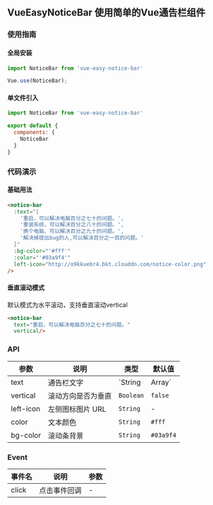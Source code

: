 ## VueEasyNoticeBar 使用简单的Vue通告栏组件

### 使用指南
#### 全局安装
``` javascript
import NoticeBar from 'vue-easy-notice-bar'

Vue.use(NoticeBar);
```
#### 单文件引入
``` javascript
import NoticeBar from 'vue-easy-notice-bar'

export default {
  components: {
    NoticeBar
  }
}
```

### 代码演示

#### 基础用法

```html
<notice-bar
  :text="[
    '重启，可以解决电脑百分之七十的问题。',
    '重装系统，可以解决百分之八十的问题。',
    '换个电脑，可以解决百分之九十的问题。',
    '解决掉提出bug的人,可以解决百分之一百的问题。'
  ]"
  :bg-color="'#fff'"
  :color="'#03a9f4'"
  left-icon="http://o9kkuebr4.bkt.clouddn.com/notice-color.png"
/>
```

#### 垂直滚动模式

默认模式为水平滚动，支持垂直滚动vertical
```html
<notice-bar
  text="重启，可以解决电脑百分之七十的问题。"
  vertical/>
```

### API

| 参数 | 说明 | 类型 | 默认值 |
|-----------|-----------|-----------|-------------|
| text | 通告栏文字 | `String | Array` | `''` |
| vertical | 滚动方向是否为垂直 | `Boolean` | `false` |
| left-icon | 左侧图标图片 URL | `String` | - |
| color | 文本颜色 | `String` | `#fff` |
| bg-color | 滚动条背景 | `String` | `#03a9f4` |

### Event

| 事件名 | 说明 | 参数 |
|-----------|-----------|-----------|
| click | 点击事件回调 | - |
